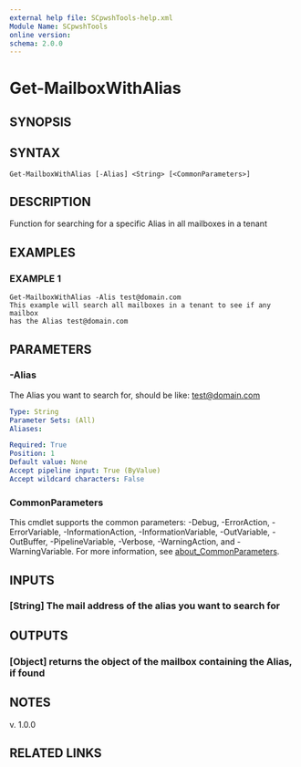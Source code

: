 ```yaml
---
external help file: SCpwshTools-help.xml
Module Name: SCpwshTools
online version:
schema: 2.0.0
---
```


# Get-MailboxWithAlias

## SYNOPSIS

## SYNTAX

```
Get-MailboxWithAlias [-Alias] <String> [<CommonParameters>]
```

## DESCRIPTION
Function for searching for a specific Alias in all mailboxes in a tenant

## EXAMPLES

### EXAMPLE 1
```
Get-MailboxWithAlias -Alis test@domain.com
This example will search all mailboxes in a tenant to see if any mailbox 
has the Alias test@domain.com
```

## PARAMETERS

### -Alias
The Alias you want to search for, should be like: test@domain.com

```yaml
Type: String
Parameter Sets: (All)
Aliases:

Required: True
Position: 1
Default value: None
Accept pipeline input: True (ByValue)
Accept wildcard characters: False
```

### CommonParameters
This cmdlet supports the common parameters: -Debug, -ErrorAction, -ErrorVariable, -InformationAction, -InformationVariable, -OutVariable, -OutBuffer, -PipelineVariable, -Verbose, -WarningAction, and -WarningVariable. For more information, see [about_CommonParameters](http://go.microsoft.com/fwlink/?LinkID=113216).

## INPUTS

### [String] The mail address of the alias you want to search for
## OUTPUTS

### [Object] returns the object of the mailbox containing the Alias, if found
## NOTES
v.
1.0.0

## RELATED LINKS
